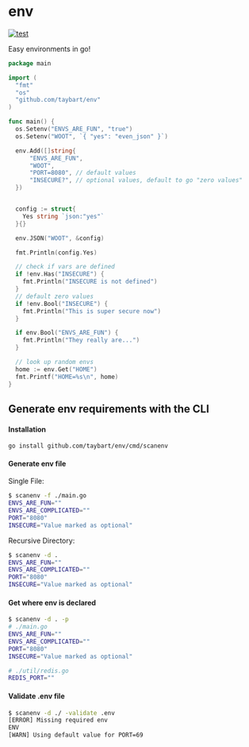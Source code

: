 # env

[![test](https://github.com/taybart/env/actions/workflows/test.yaml/badge.svg)](https://github.com/taybart/env/actions/workflows/test.yaml)

Easy environments in go!

```go
package main

import (
  "fmt"
  "os"
  "github.com/taybart/env"
)

func main() {
  os.Setenv("ENVS_ARE_FUN", "true")
  os.Setenv("WOOT", `{ "yes": "even_json" }`)

  env.Add([]string{
      "ENVS_ARE_FUN",
      "WOOT",
      "PORT=8080", // default values
      "INSECURE?", // optional values, default to go "zero values"
  })


  config := struct{
    Yes string `json:"yes"`
  }{}

  env.JSON("WOOT", &config)

  fmt.Println(config.Yes)

  // check if vars are defined
  if !env.Has("INSECURE") {
    fmt.Println("INSECURE is not defined")
  }
  // default zero values
  if !env.Bool("INSECURE") {
    fmt.Println("This is super secure now")
  }

  if env.Bool("ENVS_ARE_FUN") {
    fmt.Println("They really are...")
  }

  // look up random envs
  home := env.Get("HOME")
  fmt.Printf("HOME=%s\n", home)
}
```

## Generate env requirements with the CLI

#### Installation

`go install github.com/taybart/env/cmd/scanenv`

#### Generate env file

Single File:

```sh
$ scanenv -f ./main.go
ENVS_ARE_FUN=""
ENVS_ARE_COMPLICATED=""
PORT="8080"
INSECURE="Value marked as optional"
```

Recursive Directory:

```sh
$ scanenv -d .
ENVS_ARE_FUN=""
ENVS_ARE_COMPLICATED=""
PORT="8080"
INSECURE="Value marked as optional"
```

#### Get where env is declared

```sh
$ scanenv -d . -p
# ./main.go
ENVS_ARE_FUN=""
ENVS_ARE_COMPLICATED=""
PORT="8080"
INSECURE="Value marked as optional"

# ./util/redis.go
REDIS_PORT=""
```

#### Validate .env file

```sh
$ scanenv -d ./ -validate .env
[ERROR] Missing required env
ENV
[WARN] Using default value for PORT=69
```
